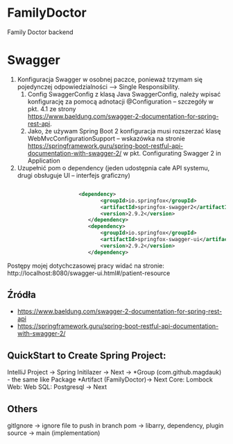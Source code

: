 # FamilyDoctor
Family Doctor backend



# Swagger 

1. Konfiguracja Swagger w osobnej paczce, ponieważ trzymam się pojedynczej odpowiedzialności --> Single Responsibility.
    1. Config SwaggerConfig z klasą Java SwaggerConfig, należy wpisać konfigurację za pomocą adnotacji @Configuration – szczegóły w pkt. 4.1 ze strony  
https://www.baeldung.com/swagger-2-documentation-for-spring-rest-api.  
    1. Jako, że używam Spring Boot 2 konfiguracja musi rozszerzać klasę WebMvcConfigurationSupport – wskazówka na stronie https://springframework.guru/spring-boot-restful-api-documentation-with-swagger-2/ w pkt. Configurating Swagger 2 in Application
2. Uzupełnić pom o dependency  (jeden udostępnia całe API systemu, drugi obsługuje UI – interfejs graficzny)   
```xml

                       <dependency>
                              <groupId>io.springfox</groupId>
                              <artifactId>springfox-swagger2</artifactId>
                              <version>2.9.2</version>
                          </dependency>
                          <dependency>
                              <groupId>io.springfox</groupId>
                              <artifactId>springfox-swagger-ui</artifactId>
                              <version>2.9.2</version>
                          </dependency> 
``` 

Postępy mojej dotychczasowej pracy widać na stronie:                                         
http://localhost:8080/swagger-ui.html#/patient-resource
 
## Źródła
* https://www.baeldung.com/swagger-2-documentation-for-spring-rest-api
* https://springframework.guru/spring-boot-restful-api-documentation-with-swagger-2/



## QuickStart to Create Spring Project:
IntelliJ
Project -> Spring Initilazer -> Next ->
*Group (com.github.magdauk) - the same like Package
*Artifact (FamilyDoctor)-> Next 
Core: Lombock
Web: Web
SQL: Postgresql
-> Next 

## Others
gitIgnore -> ignore file to push in branch
pom -> libarry, dependency, plugin
source -> main (implementation)

